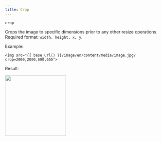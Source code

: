 ```yaml
---
title: Crop
---
```


`crop`

Crops the image to specific dimensions prior to any other resize operations. Required format: `width, height, x, y`.

Example:

```twig
<img src="{{ base_url() }}/image/en/content/media/image.jpg?crop=2000,2000,600,655">
```

Result:

<img width="200" src="[base_url]/image/en/content/media/image.jpg?q=70&w=200&dpr=2&crop=2000,2000,600,655" />

